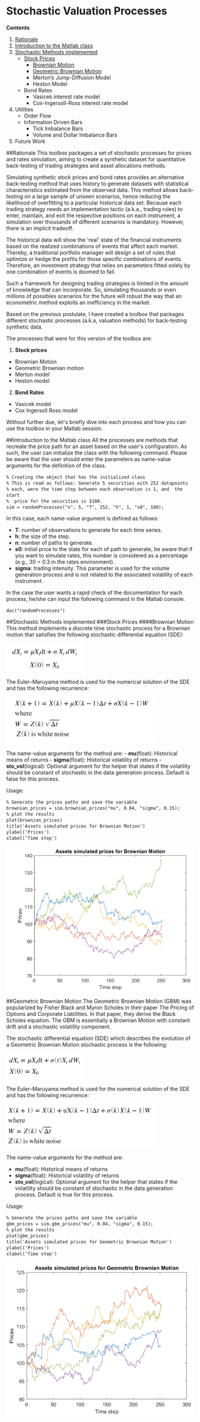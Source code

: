 # Stochastic Valuation Processes

**Contents**

1. [Rationale](#rationale)
2. [Introduction to the Matlab class](#introduction-to-the-matlab-class)
3. [Stochastic Methods implemented](#stochastic-methods-implemented)
    - [Stock Prices](#stochastic-methods-implemented)
        - [Brownian Motion](#brownian-motion)
        - [Geometric Brownian Motion](#geometric-brownian-motion)
        - Merton’s Jump-Diffusion Model
        - Heston Model
    - Bond Rates
        - Vasicek interest rate model
        - Cox-Ingersoll-Ross interest rate model
4. Utilities
    - Order Flow
    - Information Driven Bars
        - Tick Imbalance Bars
        - Volume and Dollar Imbalance Bars
5. Future Work

##Rationale
This toolbox packages a set of stochastic processes for prices and rates simulation, aiming to create a synthetic dataset for quantitative back-testing of trading strategies and asset allocations methods. 

Simulating synthetic stock prices and bond rates provides an alternative back-testing method that uses history to generate datasets with statistical characteristics estimated from the observed data. This method allows back-testing on a large sample of unseen scenarios, hence reducing the likelihood of overfitting to a particular historical data set.
Because each trading strategy needs an implementation tactic (a.k.a., trading rules) to enter, maintain, and exit the respective positions on each instrument, a simulation over thousands of different scenarios is mandatory. However, there is an implicit tradeoff. 

The historical data will show the 'real' state of the financial instruments based on the realized combinations of events that affect each market. Thereby, a traditional portfolio manager will design a set of rules that optimize or hedge the profits for those specific combinations of events. Therefore, an investment strategy that relies on parameters fitted solely by one combination of events is doomed to fail.

Such a framework for designing trading strategies is limited in the amount of knowledge that can incorporate. So, simulating thousands or even millions of possibles scenarios for the future will robust the way that an econometric method exploits an inefficiency in the market.

Based on the previous postulate, I have created a toolbox that packages different stochastic processes (a.k.a, valuation methods) for back-testing synthetic data. 

The processes that were for this version of the toolbox are: 

1. **Stock prices**
- Brownian Motion
- Geometric Brownian motion
- Merton model
- Heston model
2. **Bond Rates**
- Vasicek model
- Cox Ingersoll Ross model

Without further due, let's briefly dive into each process and how you can use the toolbox in your Matlab session.

##Introduction to the Matlab class
All the processes are methods that recreate the price path for an asset based on the user's configuration. As such, the user can initialize the class with the following command. Please be aware that the user should enter the parameters as name-value arguments for the definition of the class.
```
% Creating the object that has the initialized class 
% This is read as follows: Generate 5 securities with 252 datapoints
% each, were the time step between each observation is 1, and  the start
%  price for the securities is $100.
sim = randomProcesses("n", 5, "T", 252, "h", 1, "s0", 100);
```

In this case, each name-value argument is defined as follows:

- **T**: number of observations to generate for each time series.
- **h**: the size of the step. 
- **n**: number of paths to generate.
- **s0**: initial price to the state for each of path to generate, be aware that if you want to simulate rates, this number is considered as a percentage (e.g., 30 = 0.3 in the rates environment).
- **sigma**: trading intensity. This parameter is used for the volume generation process and is not related to the associated volatility of each instrument.

In the case the user wants a rapid check of the documentation for each process, he/she can input the following command in the Matlab console. 

```
doc("randomProcesses")
```
##Stochastic Methods implemented
###Stock Prices
####Brownian Motion
This method implements  a discrete time stochastic process for a Brownian motion that satisfies the following stochastic differential equation (SDE):

![img1](img/img1.png)

The Euler–Maruyama method is used for the numerical solution of the SDE and has the following recurrence:

![img2](img/img2.png)

The name-value arguments for the method are: 
    - **mu**(float): Historical means of returns
    - **sigma**(float): Historical volatility of returns
    - **sto_vol**(logical): Optional argument for the helper that states if the volatility should be constant of stochastic in the data generation process. Default is false for this process.

Usage:

```
% Generate the prices paths and save the variable
brownian_prices = sim.brownian_prices("mu", 0.04, "sigma", 0.15);
% plot the results
plot(brownian_prices) 
title('Assets simulated prices for Brownian Motion')
ylabel('Prices')
xlabel('Time step')
```
![img3](img/img3.png)

##Geometric Brownian Motion
The Geometric Brownian Motion (GBM) was popularized by Fisher Black and Myron Scholes in their paper The Pricing of Options and Corporate Liabilities. In that paper, they derive the Black Scholes equation. The GBM is essentially a Brownian Motion with constant drift and a stochastic volatility component. 

The stochastic differential equation (SDE) which describes the evolution of a Geometric Brownian Motion stochastic process is the following:

![img4](img/img4.png)

The Euler–Maruyama method is used for the numerical solution of the SDE and has the following recurrence:

![img5](img/img5.png)

The name-value arguments for the method are:

- **mu**(float): Historical means of returns
- **sigma**(float): Historical volatility of returns
- **sto_vol**(logical): Optional argument for the helper that states if the volatility should be constant of stochastic in the data generation process. Default is true for this process.

Usage:
```
% Generate the prices paths and save the variable
gbm_prices = sim.gbm_prices("mu", 0.04, "sigma", 0.15);
% plot the results
plot(gbm_prices) 
title('Assets simulated prices for Geometric Brownian Motion')
ylabel('Prices')
xlabel('Time step')
```
![img6](img/img6.png)